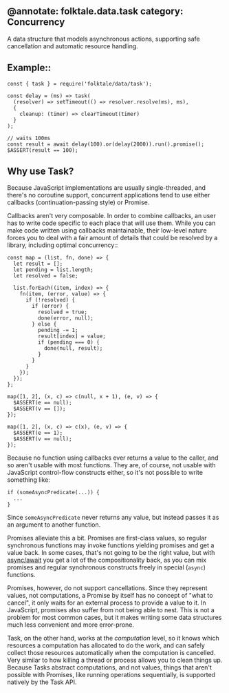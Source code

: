 @annotate: folktale.data.task
category: Concurrency
---

A data structure that models asynchronous actions, supporting safe cancellation and automatic resource handling.


## Example::

    const { task } = require('folktale/data/task');

    const delay = (ms) => task(
      (resolver) => setTimeout(() => resolver.resolve(ms), ms),
      {
        cleanup: (timer) => clearTimeout(timer)
      }
    );

    // waits 100ms
    const result = await delay(100).or(delay(2000)).run().promise();
    $ASSERT(result == 100);


## Why use Task?

Because JavaScript implementations are usually single-threaded, and there's no coroutine support, concurrent applications tend to use either callbacks (continuation-passing style) or Promise.

Callbacks aren't very composable. In order to combine callbacks, an user has to write code specific to each place that will use them. While you can make code written using callbacks maintainable, their low-level nature forces you to deal with a fair amount of details that could be resolved by a library, including optimal concurrency::

    const map = (list, fn, done) => {
      let result = [];
      let pending = list.length;
      let resolved = false;

      list.forEach((item, index) => {
        fn(item, (error, value) => {
          if (!resolved) {
            if (error) {
              resolved = true;
              done(error, null);
            } else {
              pending -= 1;
              result[index] = value;
              if (pending === 0) {
                done(null, result);
              }
            }
          }
        });
      });
    };

    map([1, 2], (x, c) => c(null, x + 1), (e, v) => {
      $ASSERT(e == null);
      $ASSERT(v == []);
    });

    map([1, 2], (x, c) => c(x), (e, v) => {
      $ASSERT(e == 1);
      $ASSERT(v == null);
    });

Because no function using callbacks ever returns a value to the caller, and so aren't usable with most functions. They are, of course, not usable with JavaScript control-flow constructs either, so it's not possible to write something like:

    if (someAsyncPredicate(...)) {
      ...
    }

Since `someAsyncPredicate` never returns any value, but instead passes it as an argument to another function.

Promises alleviate this a bit. Promises are first-class values, so regular synchronous functions may invoke functions yielding promises and get a value back. In some cases, that's not going to be the right value, but with [async/await](https://developer.mozilla.org/en-US/docs/Web/JavaScript/Reference/Operators/await) you get a lot of the compositionality back, as you can mix promises and regular synchronous constructs freely in special (`async`) functions.

Promises, however, do not support cancellations. Since they represent values, not computations, a Promise by itself has no concept of "what to cancel", it only waits for an external process to provide a value to it. In JavaScript, promises also suffer from not being able to nest. This is not a problem for most common cases, but it makes writing some data structures much less convenient and more error-prone.

Task, on the other hand, works at the *computation* level, so it knows which resources a computation has allocated to do the work, and can safely collect those resources automatically when the computation is cancelled. Very similar to how killing a thread or process allows you to clean things up. Because Tasks abstract computations, and not values, things that aren't possible with Promises, like running operations sequentially, is supported natively by the Task API.

